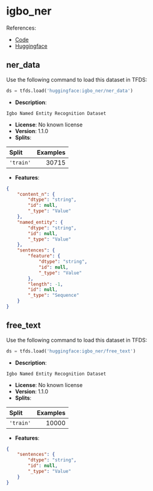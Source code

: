 # igbo_ner

References:

*   [Code](https://github.com/huggingface/datasets/blob/master/datasets/igbo_ner)
*   [Huggingface](https://huggingface.co/datasets/igbo_ner)


## ner_data


Use the following command to load this dataset in TFDS:

```python
ds = tfds.load('huggingface:igbo_ner/ner_data')
```

*   **Description**:

```
Igbo Named Entity Recognition Dataset
```

*   **License**: No known license
*   **Version**: 1.1.0
*   **Splits**:

Split  | Examples
:----- | -------:
`'train'` | 30715

*   **Features**:

```json
{
    "content_n": {
        "dtype": "string",
        "id": null,
        "_type": "Value"
    },
    "named_entity": {
        "dtype": "string",
        "id": null,
        "_type": "Value"
    },
    "sentences": {
        "feature": {
            "dtype": "string",
            "id": null,
            "_type": "Value"
        },
        "length": -1,
        "id": null,
        "_type": "Sequence"
    }
}
```



## free_text


Use the following command to load this dataset in TFDS:

```python
ds = tfds.load('huggingface:igbo_ner/free_text')
```

*   **Description**:

```
Igbo Named Entity Recognition Dataset
```

*   **License**: No known license
*   **Version**: 1.1.0
*   **Splits**:

Split  | Examples
:----- | -------:
`'train'` | 10000

*   **Features**:

```json
{
    "sentences": {
        "dtype": "string",
        "id": null,
        "_type": "Value"
    }
}
```



